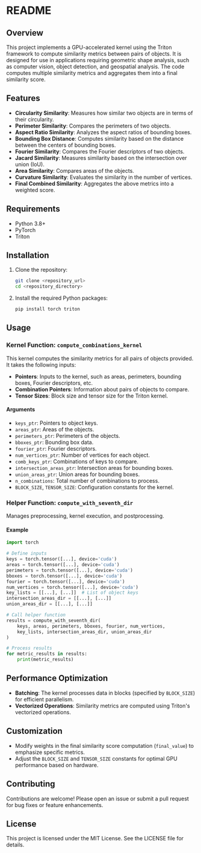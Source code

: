 # README

## Overview
This project implements a GPU-accelerated kernel using the Triton framework to compute similarity metrics between pairs of objects. It is designed for use in applications requiring geometric shape analysis, such as computer vision, object detection, and geospatial analysis. The code computes multiple similarity metrics and aggregates them into a final similarity score.

## Features
- **Circularity Similarity**: Measures how similar two objects are in terms of their circularity.
- **Perimeter Similarity**: Compares the perimeters of two objects.
- **Aspect Ratio Similarity**: Analyzes the aspect ratios of bounding boxes.
- **Bounding Box Distance**: Computes similarity based on the distance between the centers of bounding boxes.
- **Fourier Similarity**: Compares the Fourier descriptors of two objects.
- **Jacard Similarity**: Measures similarity based on the intersection over union (IoU).
- **Area Similarity**: Compares areas of the objects.
- **Curvature Similarity**: Evaluates the similarity in the number of vertices.
- **Final Combined Similarity**: Aggregates the above metrics into a weighted score.

## Requirements
- Python 3.8+
- PyTorch
- Triton

## Installation
1. Clone the repository:
   ```bash
   git clone <repository_url>
   cd <repository_directory>
   ```
2. Install the required Python packages:
   ```bash
   pip install torch triton
   ```

## Usage

### Kernel Function: `compute_combinations_kernel`
This kernel computes the similarity metrics for all pairs of objects provided. It takes the following inputs:
- **Pointers**: Inputs to the kernel, such as areas, perimeters, bounding boxes, Fourier descriptors, etc.
- **Combination Pointers**: Information about pairs of objects to compare.
- **Tensor Sizes**: Block size and tensor size for the Triton kernel.

#### Arguments
- `keys_ptr`: Pointers to object keys.
- `areas_ptr`: Areas of the objects.
- `perimeters_ptr`: Perimeters of the objects.
- `bboxes_ptr`: Bounding box data.
- `fourier_ptr`: Fourier descriptors.
- `num_vertices_ptr`: Number of vertices for each object.
- `comb_keys_ptr`: Combinations of keys to compare.
- `intersection_areas_ptr`: Intersection areas for bounding boxes.
- `union_areas_ptr`: Union areas for bounding boxes.
- `n_combinations`: Total number of combinations to process.
- `BLOCK_SIZE`, `TENSOR_SIZE`: Configuration constants for the kernel.

### Helper Function: `compute_with_seventh_dir`
Manages preprocessing, kernel execution, and postprocessing.

#### Example
```python
import torch

# Define inputs
keys = torch.tensor([...], device='cuda')
areas = torch.tensor([...], device='cuda')
perimeters = torch.tensor([...], device='cuda')
bboxes = torch.tensor([...], device='cuda')
fourier = torch.tensor([...], device='cuda')
num_vertices = torch.tensor([...], device='cuda')
key_lists = [[...], [...]]  # List of object keys
intersection_areas_dir = [[...], [...]]
union_areas_dir = [[...], [...]]

# Call helper function
results = compute_with_seventh_dir(
    keys, areas, perimeters, bboxes, fourier, num_vertices,
    key_lists, intersection_areas_dir, union_areas_dir
)

# Process results
for metric_results in results:
    print(metric_results)
```

## Performance Optimization
- **Batching**: The kernel processes data in blocks (specified by `BLOCK_SIZE`) for efficient parallelism.
- **Vectorized Operations**: Similarity metrics are computed using Triton's vectorized operations.

## Customization
- Modify weights in the final similarity score computation (`final_value`) to emphasize specific metrics.
- Adjust the `BLOCK_SIZE` and `TENSOR_SIZE` constants for optimal GPU performance based on hardware.

## Contributing
Contributions are welcome! Please open an issue or submit a pull request for bug fixes or feature enhancements.

## License
This project is licensed under the MIT License. See the LICENSE file for details.


